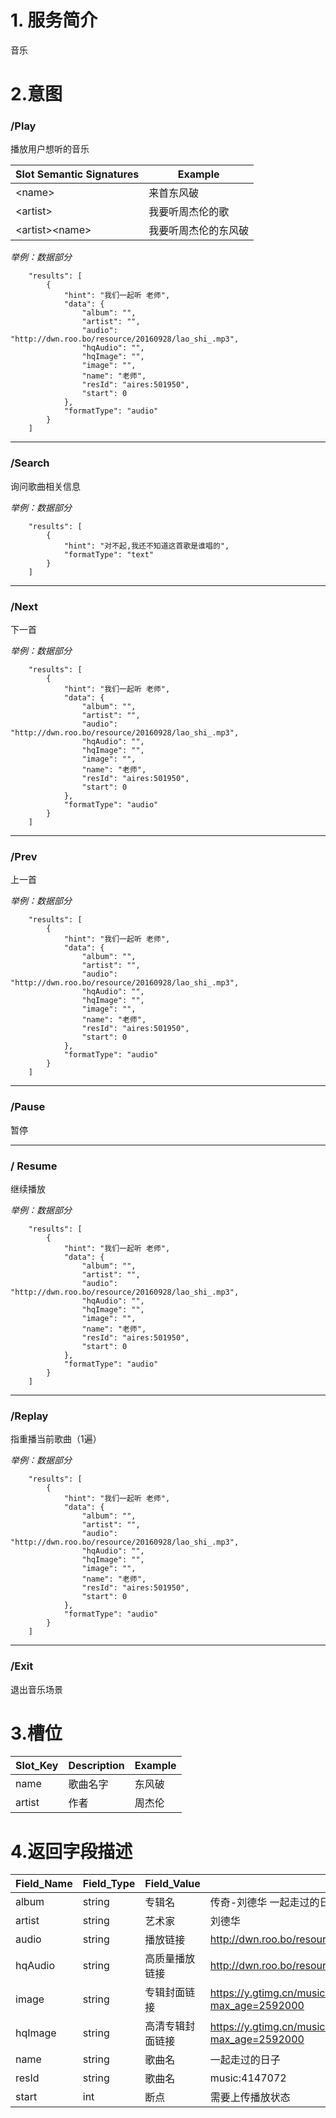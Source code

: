 
# 1. 服务简介

音乐

# 2.意图

### \/Play

播放用户想听的音乐

| **Slot Semantic Signatures** | **Example** |
| --- | --- |
| &lt;name&gt; | 来首东风破 |
| &lt;artist&gt; | 我要听周杰伦的歌 |
| &lt;artist&gt;&lt;name&gt; | 我要听周杰伦的东风破 |

_举例：数据部分_
```
    "results": [
        {
            "hint": "我们一起听 老师",
            "data": {
                "album": "",
                "artist": "",
                "audio": "http://dwn.roo.bo/resource/20160928/lao_shi_.mp3",
                "hqAudio": "",
                "hqImage": "",
                "image": "",
                "name": "老师",
                "resId": "aires:501950",
                "start": 0
            },
            "formatType": "audio"
        }
    ]
```

---

### \/Search
询问歌曲相关信息

_举例：数据部分_
```
    "results": [
        {
            "hint": "对不起,我还不知道这首歌是谁唱的",
            "formatType": "text"
        }
    ]
```


---

### \/Next
下一首

_举例：数据部分_
```
    "results": [
        {
            "hint": "我们一起听 老师",
            "data": {
                "album": "",
                "artist": "",
                "audio": "http://dwn.roo.bo/resource/20160928/lao_shi_.mp3",
                "hqAudio": "",
                "hqImage": "",
                "image": "",
                "name": "老师",
                "resId": "aires:501950",
                "start": 0
            },
            "formatType": "audio"
        }
    ]
```

---

### \/Prev
上一首

_举例：数据部分_
```
    "results": [
        {
            "hint": "我们一起听 老师",
            "data": {
                "album": "",
                "artist": "",
                "audio": "http://dwn.roo.bo/resource/20160928/lao_shi_.mp3",
                "hqAudio": "",
                "hqImage": "",
                "image": "",
                "name": "老师",
                "resId": "aires:501950",
                "start": 0
            },
            "formatType": "audio"
        }
    ]
```

---

### \/Pause
暂停

---

### \/ Resume
继续播放

_举例：数据部分_
```
    "results": [
        {
            "hint": "我们一起听 老师",
            "data": {
                "album": "",
                "artist": "",
                "audio": "http://dwn.roo.bo/resource/20160928/lao_shi_.mp3",
                "hqAudio": "",
                "hqImage": "",
                "image": "",
                "name": "老师",
                "resId": "aires:501950",
                "start": 0
            },
            "formatType": "audio"
        }
    ]
```

---

### \/Replay
指重播当前歌曲（1遍）

_举例：数据部分_

```
    "results": [
        {
            "hint": "我们一起听 老师",
            "data": {
                "album": "",
                "artist": "",
                "audio": "http://dwn.roo.bo/resource/20160928/lao_shi_.mp3",
                "hqAudio": "",
                "hqImage": "",
                "image": "",
                "name": "老师",
                "resId": "aires:501950",
                "start": 0
            },
            "formatType": "audio"
        }
    ]
```

---

### \/Exit
退出音乐场景

# 3.槽位

| **Slot\_Key** | **Description** | **Example** |
| --- | --- | --- |
| name | 歌曲名字 | 东风破 |
| artist | 作者 | 周杰伦 |

# 4.返回字段描述

| **Field\_Name** | **Field\_Type** | **Field\_Value** | **Field\_Example** |
| --- | --- | --- | --- |
| album | string | 专辑名 | 传奇-刘德华 一起走过的日子 |
| artist | string | 艺术家 | 刘德华 |
| audio | string | 播放链接 | http://dwn.roo.bo/resource/music_bk/413/30261413.mp3 |
| hqAudio | string | 高质量播放链接 | http://dwn.roo.bo/resource/music_bk/413/30261413.mp3 |
| image | string | 专辑封面链接 | https://y.gtimg.cn/music/photo_new/T002R300x300M000003gkYbc2Athou.jpg?max_age=2592000 |
| hqImage | string | 高清专辑封面链接 | https://y.gtimg.cn/music/photo_new/T002R300x300M000003gkYbc2Athou.jpg?max_age=2592000 |
| name | string | 歌曲名 | 一起走过的日子 |
| resId | string | 歌曲名 | music:4147072 |
| start | int | 断点 | 需要上传播放状态 |
